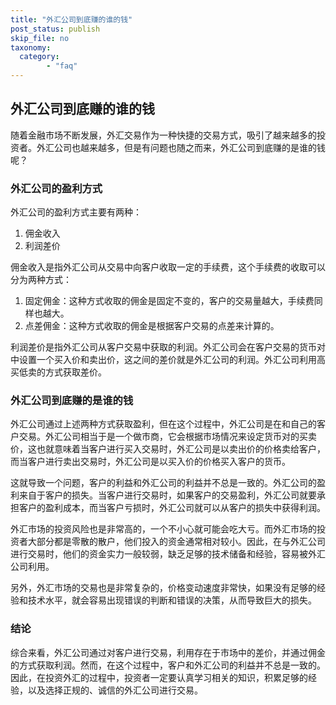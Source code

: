 ```yaml
---
title: "外汇公司到底赚的谁的钱"
post_status: publish
skip_file: no
taxonomy:
  category:
        - "faq"
---
```


## 外汇公司到底赚的谁的钱

随着金融市场不断发展，外汇交易作为一种快捷的交易方式，吸引了越来越多的投资者。外汇公司也越来越多，但是有问题也随之而来，外汇公司到底赚的是谁的钱呢？

### 外汇公司的盈利方式

外汇公司的盈利方式主要有两种：

1. 佣金收入
2. 利润差价

佣金收入是指外汇公司从交易中向客户收取一定的手续费，这个手续费的收取可以分为两种方式：

1. 固定佣金：这种方式收取的佣金是固定不变的，客户的交易量越大，手续费同样也越大。
2. 点差佣金：这种方式收取的佣金是根据客户交易的点差来计算的。

利润差价是指外汇公司从客户交易中获取的利润。外汇公司会在客户交易的货币对中设置一个买入价和卖出价，这之间的差价就是外汇公司的利润。外汇公司利用高买低卖的方式获取差价。

### 外汇公司到底赚的是谁的钱

外汇公司通过上述两种方式获取盈利，但在这个过程中，外汇公司是在和自己的客户交易。外汇公司相当于是一个做市商，它会根据市场情况来设定货币对的买卖价，这也就意味着当客户进行买入交易时，外汇公司是以卖出价的价格卖给客户，而当客户进行卖出交易时，外汇公司是以买入价的价格买入客户的货币。

这就导致一个问题，客户的利益和外汇公司的利益并不总是一致的。外汇公司的盈利来自于客户的损失。当客户进行交易时，如果客户的交易盈利，外汇公司就要承担客户的盈利成本，而当客户亏损时，外汇公司就可以从客户的损失中获得利润。

外汇市场的投资风险也是非常高的，一个不小心就可能会吃大亏。而外汇市场的投资者大部分都是零散的散户，他们投入的资金通常相对较小。因此，在与外汇公司进行交易时，他们的资金实力一般较弱，缺乏足够的技术储备和经验，容易被外汇公司利用。

另外，外汇市场的交易也是非常复杂的，价格变动速度非常快，如果没有足够的经验和技术水平，就会容易出现错误的判断和错误的决策，从而导致巨大的损失。

### 结论

综合来看，外汇公司通过对客户进行交易，利用存在于市场中的差价，并通过佣金的方式获取利润。然而，在这个过程中，客户和外汇公司的利益并不总是一致的。因此，在投资外汇的过程中，投资者一定要认真学习相关的知识，积累足够的经验，以及选择正规的、诚信的外汇公司进行交易。
